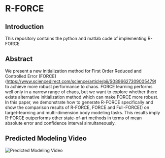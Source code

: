 # R-FORCE
## Introduction
This repository contains the python and matlab code of implementing R-FORCE

## Abstract
We present a new initialization method for First Order Reduced and Controlled
Error (FORCE)(https://www.sciencedirect.com/science/article/pii/S0896627309005479) to
achieve more robust performance to chaos. FORCE learning performs well only in a narrow
range of chaos, but we want to explore whether there exists alternative initialization
method which can make FORCE more robust. In this paper, we demonstrate how to generate 
R-FORCE specifically and show the comparison results of R-FORCE, FORCE and Full-FORCE() on
target-learning and multi-dimension body modeling tasks. This results imply R-FORCE outperforms 
other state-of-art methods in terms of mean absolute error and confidence interval simultaneously. 

## Predicted Modeling Video
![Predicted Modeling Video]()
